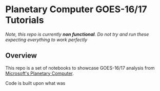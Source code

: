 # Planetary Computer GOES-16/17 Tutorials
*Note, this repo is currently __non functional__. Do not try and run these expecting everything to work perfectly*

## Overview
This repo is a set of notebooks to showcase GOES-16/17 analysis from [Microsoft's Planetary Computer](https://planetarycomputer.microsoft.com/).

Code is built upon what was 